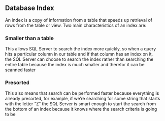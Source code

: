 ## Database Index
An index is a copy of information from a table that speeds up retrieval of rows from the table or view. Two main characteristics of an index are:

### Smaller than a table
This allows SQL Server to search the index more quickly, so when a query hits a particular column in our table and if that column has an index on it, the SQL Server can choose to search the index rather than searching the entire table because the index is much smaller and therefor it can be scanned faster

### Presorted
This also means that search can be performed faster because everything is already presorted, for example, if we’re searching for some string that starts with the letter “Z” the SQL Server is smart enough to start the search from the bottom of an index because it knows where the search criteria is going to be
